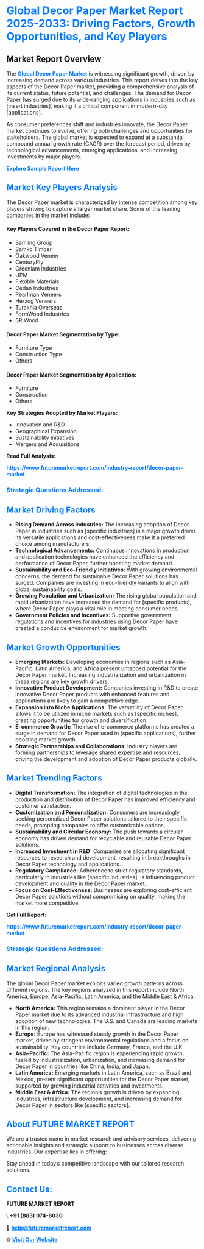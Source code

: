 <h1 style="color: #007BFF;">Global Decor Paper Market Report 2025-2033: Driving Factors, Growth Opportunities, and Key Players</h1>

<section id="overview">
<h2>Market Report Overview</h2>
<p>The <a href="https://www.futuremarketreport.com/industry-report/decor-paper-market" style="color: #007BFF; text-decoration: none;"><strong>Global Decor Paper Market</strong></a> is witnessing significant growth, driven by increasing demand across various industries. This report delves into the key aspects of the Decor Paper market, providing a comprehensive analysis of its current status, future potential, and challenges. The demand for Decor Paper has surged due to its wide-ranging applications in industries such as [insert industries], making it a critical component in modern-day [applications].</p>
<p>As consumer preferences shift and industries innovate, the Decor Paper market continues to evolve, offering both challenges and opportunities for stakeholders. The global market is expected to expand at a substantial compound annual growth rate (CAGR) over the forecast period, driven by technological advancements, emerging applications, and increasing investments by major players.</p>
</section>

<section id="overview">
<p><a href="https://www.futuremarketreport.com/request-sample/reportId=37050" style="color: #007BFF; text-decoration: none;"><strong>Explore Sample Report Here</strong></a></p>
</section>

<section id="key-players">
<h2 style="color: #007BFF;">Market Key Players Analysis</h2>
<p>The Decor Paper market is characterized by intense competition among key players striving to capture a larger market share. Some of the leading companies in the market include:</p>
<h4>Key Players Covered in the Decor Paper Report:</h4>
<ul><li>Samling Group</li><li>Samko Timber</li><li>Oakwood Veneer</li><li>CenturyPly</li><li>Greenlam Industries</li><li>UPM</li><li>Flexible Materials</li><li>Cedan Industries</li><li>Pearlman Veneers</li><li>Herzog Veneers</li><li>Turakhia Overseas</li><li>FormWood Industries</li><li>SR Wood</li></ul>
<h4>Decor Paper Market Segmentation by Type:</h4>
<ul><li>Furniture Type</li><li>Construction Type</li><li>Others</li></ul>

<h4>Decor Paper Market Segmentation by Application:</h4>
<ul><li>Furniture</li><li>Construction</li><li>Others</li></ul>
<p><strong>Key Strategies Adopted by Market Players:</strong></p>
<ul>
<li>Innovation and R&D</li>
<li>Geographical Expansion</li>
<li>Sustainability Initiatives</li>
<li>Mergers and Acquisitions</li>
</ul>
</section>

<section>
<p><strong>Read Full Analysis: </strong></p><a href="https://www.futuremarketreport.com/industry-report/decor-paper-market" style="color: #007BFF; text-decoration: none;"><strong>https://www.futuremarketreport.com/industry-report/decor-paper-market</strong></a>
<h3 style="color: #007BFF;">Strategic Questions Addressed:</h3>
</section>

<section id="driving-factors">
<h2 style="color: #007BFF;">Market Driving Factors</h2>
<ul>
<li><strong>Rising Demand Across Industries:</strong> The increasing adoption of Decor Paper in industries such as [specific industries] is a major growth driver. Its versatile applications and cost-effectiveness make it a preferred choice among manufacturers.</li>
<li><strong>Technological Advancements:</strong> Continuous innovations in production and application technologies have enhanced the efficiency and performance of Decor Paper, further boosting market demand.</li>
<li><strong>Sustainability and Eco-Friendly Initiatives:</strong> With growing environmental concerns, the demand for sustainable Decor Paper solutions has surged. Companies are investing in eco-friendly variants to align with global sustainability goals.</li>
<li><strong>Growing Population and Urbanization:</strong> The rising global population and rapid urbanization have increased the demand for [specific products], where Decor Paper plays a vital role in meeting consumer needs.</li>
<li><strong>Government Policies and Incentives:</strong> Supportive government regulations and incentives for industries using Decor Paper have created a conducive environment for market growth.</li>
</ul>
</section>

<section id="growth-opportunities">
<h2 style="color: #007BFF;">Market Growth Opportunities</h2>
<ul>
<li><strong>Emerging Markets:</strong> Developing economies in regions such as Asia-Pacific, Latin America, and Africa present untapped potential for the Decor Paper market. Increasing industrialization and urbanization in these regions are key growth drivers.</li>
<li><strong>Innovative Product Development:</strong> Companies investing in R&D to create innovative Decor Paper products with enhanced features and applications are likely to gain a competitive edge.</li>
<li><strong>Expansion into Niche Applications:</strong> The versatility of Decor Paper allows it to be utilized in niche markets such as [specific niches], creating opportunities for growth and diversification.</li>
<li><strong>E-commerce Growth:</strong> The rise of e-commerce platforms has created a surge in demand for Decor Paper used in [specific applications], further boosting market growth.</li>
<li><strong>Strategic Partnerships and Collaborations:</strong> Industry players are forming partnerships to leverage shared expertise and resources, driving the development and adoption of Decor Paper products globally.</li>
</ul>
</section>

<section id="trending-factors">
<h2 style="color: #007BFF;">Market Trending Factors</h2>
<ul>
<li><strong>Digital Transformation:</strong> The integration of digital technologies in the production and distribution of Decor Paper has improved efficiency and customer satisfaction.</li>
<li><strong>Customization and Personalization:</strong> Consumers are increasingly seeking personalized Decor Paper solutions tailored to their specific needs, prompting companies to offer customizable options.</li>
<li><strong>Sustainability and Circular Economy:</strong> The push towards a circular economy has driven demand for recyclable and reusable Decor Paper solutions.</li>
<li><strong>Increased Investment in R&D:</strong> Companies are allocating significant resources to research and development, resulting in breakthroughs in Decor Paper technology and applications.</li>
<li><strong>Regulatory Compliance:</strong> Adherence to strict regulatory standards, particularly in industries like [specific industries], is influencing product development and quality in the Decor Paper market.</li>
<li><strong>Focus on Cost-Effectiveness:</strong> Businesses are exploring cost-efficient Decor Paper solutions without compromising on quality, making the market more competitive.</li>
</ul>
</section>

<section>
<p><strong>Get Full Report: </strong></p><a href="https://www.futuremarketreport.com/industry-report/decor-paper-market" style="color: #007BFF; text-decoration: none;"><strong>https://www.futuremarketreport.com/industry-report/decor-paper-market</strong></a>
<h3 style="color: #007BFF;">Strategic Questions Addressed:</h3>
</section>


<section id="regional-analysis">
<h2 style="color: #007BFF;">Market Regional Analysis</h2>
<p>The global Decor Paper market exhibits varied growth patterns across different regions. The key regions analyzed in this report include North America, Europe, Asia-Pacific, Latin America, and the Middle East & Africa:</p>
<ul>
<li><strong>North America:</strong> This region remains a dominant player in the Decor Paper market due to its advanced industrial infrastructure and high adoption of new technologies. The U.S. and Canada are leading markets in this region.</li>
<li><strong>Europe:</strong> Europe has witnessed steady growth in the Decor Paper market, driven by stringent environmental regulations and a focus on sustainability. Key countries include Germany, France, and the U.K.</li>
<li><strong>Asia-Pacific:</strong> The Asia-Pacific region is experiencing rapid growth, fueled by industrialization, urbanization, and increasing demand for Decor Paper in countries like China, India, and Japan.</li>
<li><strong>Latin America:</strong> Emerging markets in Latin America, such as Brazil and Mexico, present significant opportunities for the Decor Paper market, supported by growing industrial activities and investments.</li>
<li><strong>Middle East & Africa:</strong> The region’s growth is driven by expanding industries, infrastructure development, and increasing demand for Decor Paper in sectors like [specific sectors].</li>
</ul>
</section>

<footer>
<h2 style="color: #007BFF;">About FUTURE MARKET REPORT</h2>
<p>We are a trusted name in market research and advisory services, delivering actionable insights and strategic support to businesses across diverse industries. Our expertise lies in offering:</p>

<p>Stay ahead in today’s competitive landscape with our tailored research solutions.</p>

<h2 style="color: #007BFF;">Contact Us:</h2>
<p><strong>FUTURE MARKET REPORT</strong></p>
<p>📞 <strong>+91 (883) 074-8030</strong></p>
<p>📧 <strong><a href="mailto:help@futuremarketreport.com" style="color: #007BFF;">help@futuremarketreport.com</a></strong></p>
<p>🌐 <strong><a href="https://www.futuremarketreport.com/" style="color: #007BFF;">Visit Our Website</a></strong></p>
</footer>